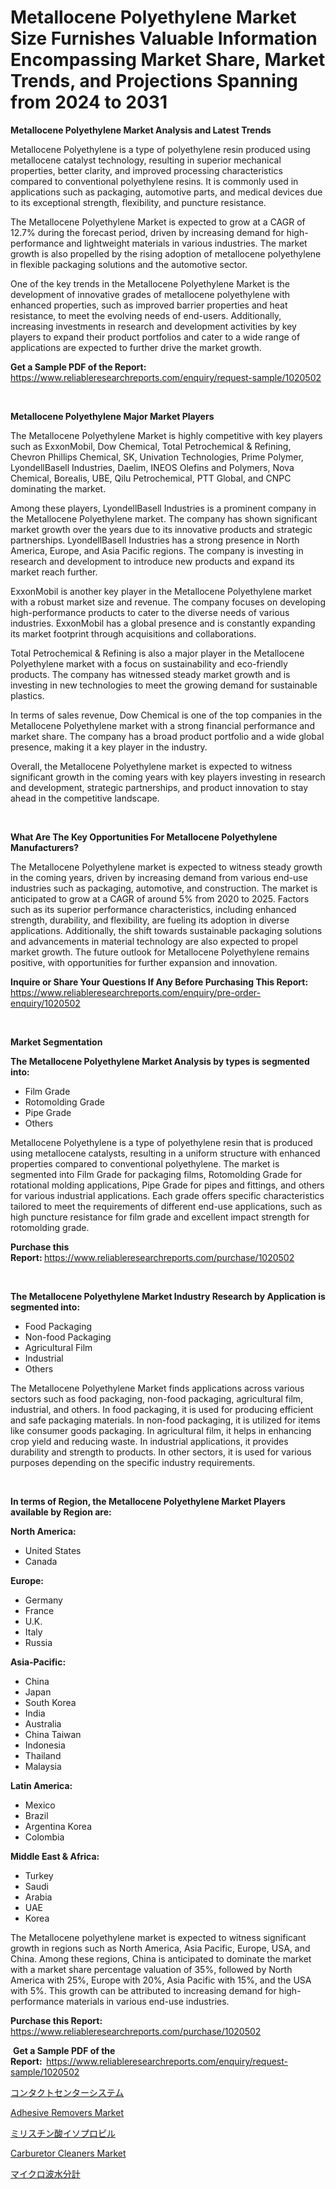 <p><h1>Metallocene Polyethylene Market Size Furnishes Valuable Information Encompassing Market Share, Market Trends, and Projections Spanning from 2024 to 2031</h1></p><p><strong>Metallocene Polyethylene Market Analysis and Latest Trends</strong></p>
<p><p>Metallocene Polyethylene is a type of polyethylene resin produced using metallocene catalyst technology, resulting in superior mechanical properties, better clarity, and improved processing characteristics compared to conventional polyethylene resins. It is commonly used in applications such as packaging, automotive parts, and medical devices due to its exceptional strength, flexibility, and puncture resistance.</p><p>The Metallocene Polyethylene Market is expected to grow at a CAGR of 12.7% during the forecast period, driven by increasing demand for high-performance and lightweight materials in various industries. The market growth is also propelled by the rising adoption of metallocene polyethylene in flexible packaging solutions and the automotive sector.</p><p>One of the key trends in the Metallocene Polyethylene Market is the development of innovative grades of metallocene polyethylene with enhanced properties, such as improved barrier properties and heat resistance, to meet the evolving needs of end-users. Additionally, increasing investments in research and development activities by key players to expand their product portfolios and cater to a wide range of applications are expected to further drive the market growth.</p></p>
<p><strong>Get a Sample PDF of the Report:&nbsp;</strong> <a href="https://www.reliableresearchreports.com/enquiry/request-sample/1020502">https://www.reliableresearchreports.com/enquiry/request-sample/1020502</a></p>
<p>&nbsp;</p>
<p><strong>Metallocene Polyethylene Major Market Players</strong></p>
<p><p>The Metallocene Polyethylene Market is highly competitive with key players such as ExxonMobil, Dow Chemical, Total Petrochemical & Refining, Chevron Phillips Chemical, SK, Univation Technologies, Prime Polymer, LyondellBasell Industries, Daelim, INEOS Olefins and Polymers, Nova Chemical, Borealis, UBE, Qilu Petrochemical, PTT Global, and CNPC dominating the market. </p><p>Among these players, LyondellBasell Industries is a prominent company in the Metallocene Polyethylene market. The company has shown significant market growth over the years due to its innovative products and strategic partnerships. LyondellBasell Industries has a strong presence in North America, Europe, and Asia Pacific regions. The company is investing in research and development to introduce new products and expand its market reach further.</p><p>ExxonMobil is another key player in the Metallocene Polyethylene market with a robust market size and revenue. The company focuses on developing high-performance products to cater to the diverse needs of various industries. ExxonMobil has a global presence and is constantly expanding its market footprint through acquisitions and collaborations.</p><p>Total Petrochemical & Refining is also a major player in the Metallocene Polyethylene market with a focus on sustainability and eco-friendly products. The company has witnessed steady market growth and is investing in new technologies to meet the growing demand for sustainable plastics.</p><p>In terms of sales revenue, Dow Chemical is one of the top companies in the Metallocene Polyethylene market with a strong financial performance and market share. The company has a broad product portfolio and a wide global presence, making it a key player in the industry.</p><p>Overall, the Metallocene Polyethylene market is expected to witness significant growth in the coming years with key players investing in research and development, strategic partnerships, and product innovation to stay ahead in the competitive landscape.</p></p>
<p>&nbsp;</p>
<p><strong>What Are The Key Opportunities For Metallocene Polyethylene Manufacturers?</strong></p>
<p><p>The Metallocene Polyethylene market is expected to witness steady growth in the coming years, driven by increasing demand from various end-use industries such as packaging, automotive, and construction. The market is anticipated to grow at a CAGR of around 5% from 2020 to 2025. Factors such as its superior performance characteristics, including enhanced strength, durability, and flexibility, are fueling its adoption in diverse applications. Additionally, the shift towards sustainable packaging solutions and advancements in material technology are also expected to propel market growth. The future outlook for Metallocene Polyethylene remains positive, with opportunities for further expansion and innovation.</p></p>
<p><strong>Inquire or Share Your Questions If Any Before Purchasing This Report:</strong> <a href="https://www.reliableresearchreports.com/enquiry/pre-order-enquiry/1020502">https://www.reliableresearchreports.com/enquiry/pre-order-enquiry/1020502</a></p>
<p>&nbsp;</p>
<p><strong>Market Segmentation</strong></p>
<p><strong>The Metallocene Polyethylene Market Analysis by types is segmented into:</strong></p>
<p><ul><li>Film Grade</li><li>Rotomolding Grade</li><li>Pipe Grade</li><li>Others</li></ul></p>
<p><p>Metallocene Polyethylene is a type of polyethylene resin that is produced using metallocene catalysts, resulting in a uniform structure with enhanced properties compared to conventional polyethylene. The market is segmented into Film Grade for packaging films, Rotomolding Grade for rotational molding applications, Pipe Grade for pipes and fittings, and others for various industrial applications. Each grade offers specific characteristics tailored to meet the requirements of different end-use applications, such as high puncture resistance for film grade and excellent impact strength for rotomolding grade.</p></p>
<p><strong>Purchase this Report:&nbsp;</strong><a href="https://www.reliableresearchreports.com/purchase/1020502">https://www.reliableresearchreports.com/purchase/1020502</a></p>
<p>&nbsp;</p>
<p><strong>The Metallocene Polyethylene Market Industry Research by Application is segmented into:</strong></p>
<p><ul><li>Food Packaging</li><li>Non-food Packaging</li><li>Agricultural Film</li><li>Industrial</li><li>Others</li></ul></p>
<p><p>The Metallocene Polyethylene Market finds applications across various sectors such as food packaging, non-food packaging, agricultural film, industrial, and others. In food packaging, it is used for producing efficient and safe packaging materials. In non-food packaging, it is utilized for items like consumer goods packaging. In agricultural film, it helps in enhancing crop yield and reducing waste. In industrial applications, it provides durability and strength to products. In other sectors, it is used for various purposes depending on the specific industry requirements.</p></p>
<p>&nbsp;</p>
<p><strong>In terms of Region, the Metallocene Polyethylene Market Players available by Region are:</strong></p>
<p>
    <p> <strong> North America: </strong>
        <ul>
            <li>United States</li>
            <li>Canada</li>
        </ul>
        </p> 
    <p> <strong> Europe: </strong>
        <ul>
            <li>Germany</li>
            <li>France</li>
            <li>U.K.</li>
            <li>Italy</li>
            <li>Russia</li>
        </ul>
        </p> 
    <p> <strong> Asia-Pacific: </strong>
        <ul>
            <li>China</li>
            <li>Japan</li>
            <li>South Korea</li>
            <li>India</li>
            <li>Australia</li>
            <li>China Taiwan</li>
            <li>Indonesia</li>
            <li>Thailand</li>
            <li>Malaysia</li>
        </ul>
        </p> 
    <p> <strong> Latin America: </strong>
        <ul>
            <li>Mexico</li>
            <li>Brazil</li>
            <li>Argentina Korea</li>
            <li>Colombia</li>
        </ul>
        </p> 
    <p> <strong> Middle East & Africa: </strong>
        <ul>
            <li>Turkey</li>
            <li>Saudi</li>
            <li>Arabia</li>
            <li>UAE</li>
            <li>Korea</li>
        </ul>
    </p>
    </p>
<p><p>The Metallocene polyethylene market is expected to witness significant growth in regions such as North America, Asia Pacific, Europe, USA, and China. Among these regions, China is anticipated to dominate the market with a market share percentage valuation of 35%, followed by North America with 25%, Europe with 20%, Asia Pacific with 15%, and the USA with 5%. This growth can be attributed to increasing demand for high-performance materials in various end-use industries.</p></p>
<p><strong>Purchase this Report: </strong><a href="https://www.reliableresearchreports.com/purchase/1020502">https://www.reliableresearchreports.com/purchase/1020502</a></p>
<p>&nbsp;<strong>Get a Sample PDF of the Report:&nbsp;&nbsp;</strong><a href="https://www.reliableresearchreports.com/enquiry/request-sample/1020502">https://www.reliableresearchreports.com/enquiry/request-sample/1020502</a></p>
<p><strong></strong></p>
<p><p><a href="https://medium.com/@ryleebauch2023/%E3%82%B3%E3%83%B3%E3%82%BF%E3%82%AF%E3%83%88%E3%82%BB%E3%83%B3%E3%82%BF%E3%83%BC%E3%82%B7%E3%82%B9%E3%83%86%E3%83%A0%E3%81%AE%E5%B8%82%E5%A0%B4%E8%A6%8F%E6%A8%A1%E3%81%8C-%E3%82%B0%E3%83%AD%E3%83%BC%E3%83%90%E3%83%AB%E7%94%A3%E6%A5%AD%E3%81%AB%E3%81%8A%E3%81%91%E3%82%8B%E6%9C%80%E8%89%AF%E3%81%AE%E3%83%9E%E3%83%BC%E3%82%B1%E3%83%86%E3%82%A3%E3%83%B3%E3%82%B0%E3%83%81%E3%83%A3%E3%83%8D%E3%83%AB%E3%82%92%E6%98%8E%E3%82%89%E3%81%8B%E3%81%AB%E3%81%97%E3%81%BE%E3%81%99-16c05175fe68">コンタクトセンターシステム</a></p><p><a href="https://github.com/fiixsa/Market-Research-Report-List-1/blob/main/adhesive-removers-market.md">Adhesive Removers Market</a></p><p><a href="https://github.com/bucuel854722/Market-Research-Report-List-1/blob/main/5356661193587.md">ミリスチン酸イソプロピル</a></p><p><a href="https://github.com/Airanohannonzb68e5pb53oc1/Market-Research-Report-List-1/blob/main/carburetor-cleaners-market.md">Carburetor Cleaners Market</a></p><p><a href="https://github.com/xemfu2379520/Market-Research-Report-List-1/blob/main/2023861193586.md">マイクロ波水分計</a></p></p>